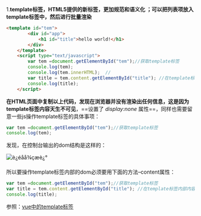 1.**template标签，HTML5提供的新标签，更加规范和语义化 ；可以把列表项放入template标签中，然后进行批量渲染**

```HTML
<template id="tem">
    	<div id="app">
    		<h1 id="title">hello world!</h1>
    	</div>
    </template>
	<script type="text/javascript">
	    var tem =document.getElementById("tem");//获取template标签
	    console.log(tem);
	    console.log(tem.innerHTML);  //
	    var title = tem.content.getElementById("title"); //在template标签内部内容，必须要用.content属性才可以访问到
	    console.log(title);
	</script>
```

​	**在HTML页面中复制以上代码，发现在浏览器并没有渲染出任何信息，这是因为template标签内容天生不可见**，==设置了 *display:none* 属性==，同样也需要留意一些js操作template标签的具体事项：

```js
var tem =document.getElementById("tem");//获取template标签
console.log(tem);
```

发现，在控制台输出的dom结构是这样的：

![è¿éåå¾çæè¿°](https://raw.githubusercontent.com/JDawnF/learning_note/master/images/70-1217115.png)

所以要操作template标签内部的dom必须要用下面的方法–content属性：

```js
var tem =document.getElementById("tem");//获取template标签
var title = tem.content.getElementById("title"); //在template标签内部内容，必须要用.content属性才可以访问到
console.log(title);
```

参照：[vue中的template标签](<https://blog.csdn.net/u013594477/article/details/80774483>)































